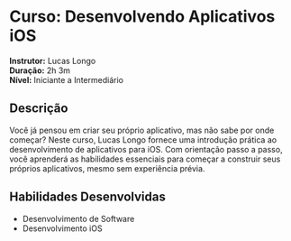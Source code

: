 # Curso: Desenvolvendo Aplicativos iOS

**Instrutor:** Lucas Longo  
**Duração:** 2h 3m  
**Nível:** Iniciante a Intermediário  

## Descrição

Você já pensou em criar seu próprio aplicativo, mas não sabe por onde começar? Neste curso, Lucas Longo fornece uma introdução prática ao desenvolvimento de aplicativos para iOS. Com orientação passo a passo, você aprenderá as habilidades essenciais para começar a construir seus próprios aplicativos, mesmo sem experiência prévia.

## Habilidades Desenvolvidas

- Desenvolvimento de Software
- Desenvolvimento iOS
